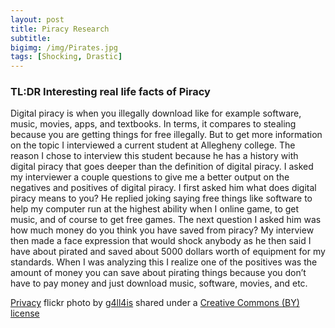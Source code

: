 ```yaml
---
layout: post
title: Piracy Research
subtitle:
bigimg: /img/Pirates.jpg
tags: [Shocking, Drastic]
---
```



### TL:DR Interesting real life facts of Piracy

Digital piracy is when you illegally download like for example software, music, movies, apps, and textbooks. In terms, it compares to stealing because you are getting things for free illegally. But to get more information on the topic I interviewed a current student at Allegheny college. The reason I chose to interview this student because he has a history with digital piracy that goes deeper than the definition of digital piracy. I asked my interviewer a couple questions to give me a better output on the negatives and positives of digital piracy. I first asked him what does digital piracy means to you? He replied joking saying free things like software to help my computer run at the highest ability when I online game, to get music, and of course to get free games. The next question I asked him was how much money do you think you have saved from piracy? My interview then made a face expression that would shock anybody as he then said I have about pirated and saved about 5000 dollars worth of equipment for my standards. When I was analyzing this I realize one of the positives was the amount of money you can save about pirating things because you don’t have to pay money and just download music, software, movies, and etc.









<a title="Privacy" href="https://flickr.com/photos/g4ll4is/8926997166">Privacy</a> flickr photo by <a href="https://flickr.com/people/g4ll4is">g4ll4is</a> shared under a <a href="https://creativecommons.org/licenses/by/2.0/">Creative Commons (BY) license</a> </small>
